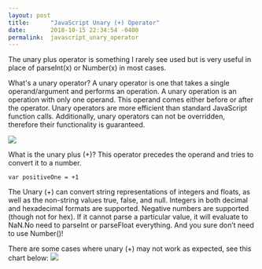 ```yaml
---
layout: post
title:      "JavaScript Unary (+) Operator"
date:       2018-10-15 22:34:54 -0400
permalink:  javascript_unary_operator
---
```


The unary plus operator is something I rarely see used but is very useful in place of parseInt(x) or Number(x) in most cases.

What's a unary operator? 
A unary operator is one that takes a single operand/argument and performs an operation. A unary operation is an operation with only one operand. This operand comes either before or after the operator. Unary operators are more efficient than standard JavaScript function calls. Additionally, unary operators can not be overridden, therefore their functionality is guaranteed.

![](https://scotch-res.cloudinary.com/image/upload/dpr_1,w_800,q_auto:good,f_auto/media/14604/EOsYiNm9TS6iit5j04dY_Screen%20Shot%202017-02-03%20at%205.30.44%20PM.png)


What is the unary plus (+)? 
This operator precedes the operand and tries to convert it to a number.

```
var positiveOne = +1
```

The Unary (+) can convert string representations of integers and floats, as well as the non-string values true, false, and null. Integers in both decimal and hexadecimal formats are supported. Negative numbers are supported (though not for hex). If it cannot parse a particular value, it will evaluate to NaN.No need to parseInt or parseFloat everything. And you sure don’t need to use Number()!

There are some cases where unary (+) may not work as expected, see this chart below:
![](https://i.stack.imgur.com/gRf2B.png)

